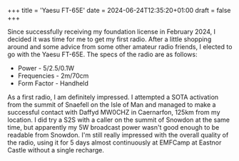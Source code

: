 +++
title = 'Yaesu FT-65E'
date = 2024-06-24T12:35:20+01:00
draft = false
+++

Since successfully receiving my foundation license in February 2024, I decided it was time for me to get my first radio.
After a little shopping around and some advice from some other amateur radio friends, I elected to go with the Yaesu FT-65E.
The specs of the radio are as follows:

 * Power - 5/2.5/0.1W
 * Frequencies - 2m/70cm
 * Form Factor - Handheld

As a first radio, I am definitely impressed. I attempted a SOTA activation from the summit of Snaefell on the Isle of Man and managed to make
a successful contact with Daffyd MW0CHZ in Caernarfon, 125km from my location. I did try a S2S with a caller on the summit of Snowdon at the 
same time, but apparently my 5W broadcast power wasn't good enough to be readable from Snowdon. I'm still really impressed with the overall
quality of the radio, using it for 5 days almost continuously at EMFCamp at Eastnor Castle without a single recharge. 




